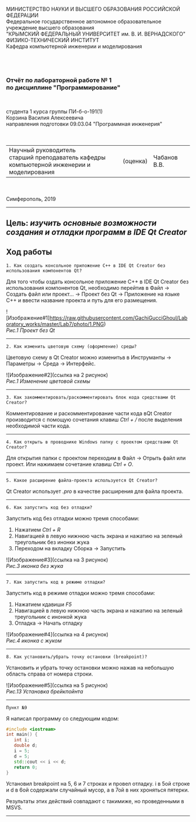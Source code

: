 МИНИСТЕРСТВО НАУКИ И ВЫСШЕГО ОБРАЗОВАНИЯ РОССИЙСКОЙ ФЕДЕРАЦИИ\
Федеральное государственное автономное образовательное учреждение высшего образования\
"КРЫМСКИЙ ФЕДЕРАЛЬНЫЙ УНИВЕРСИТЕТ им. В. И. ВЕРНАДСКОГО"\
ФИЗИКО-ТЕХНИЧЕСКИЙ ИНСТИТУТ\
Кафедра компьютерной инженерии и моделирования\
<br/><br/>
​
### Отчёт по лабораторной работе № 1<br/> по дисциплине "Программирование"
<br/>

студента 1 курса группы ПИ-б-о-191(1)\
Корзина Василия Алексеевича\
направления подготовки 09.03.04 "Программная инженерия"\
<br/>
​
<table>
<tr><td>Научный руководитель<br/> старший преподаватель кафедры<br/>компьютерной инженерии и моделирования</td>
<td>(оценка)</td>
<td>Чабанов В.В.</td>
</tr>
</table>
<br/><br/>
​
Симферополь, 2019

* * *

## Цель: _изучить основные возможности создания и отладки программ в IDE Qt Creator_

## Ход работы

    1. Как создать консольное приложение С++ в IDE Qt Creator без использования компонентов Qt?

Для того чтобы оздать консольное приложение С++ в IDE Qt Creator без использования компонентов Qt,  необходимо перейтив в Файл -> Создать файл или проект... -> Проект без Qt -> Приложение на языке C++ и ввести название проекта и путь для его размещения.

![Изображение#1]https://raw.githubusercontent.com/GachiGucciGhoul/Laboratory_works/master/Lab7/photo/1.PNG)\
*Рис.1 Проект без Qt*

* * *

    2. Как изменить цветовую схему (оформление) среды?

Цветовую схему в  Qt Creator можно изменитьв в Инструманты -> Параметры -> Среда -> Интерфейс. 

![Изображение#2](ссылка на 2 рисунок)\
*Рис.1 Изменение цветовой схемы*

* * *

    3. Как закомментировать/раскомментировать блок кода средствами Qt Creator?

Комментирование и раскомментирование части кода вQt Creator производится с помощую сочетания клавиш *Ctrl + /*   после выделения необходимой части кода.

* * *

    4. Как открыть в проводнике Windows папку с проектом средствами Qt Creator?

Для открытия папки с проектом переходим в Файл -> Отрыть файл или проект.
Или нажимаем сочетание клавиш *Ctrl + O*.


* * *

    5. Какое расширение файла-проекта используется Qt Creator?

Qt Creator использует *.pro* в качестве расширения для файла проекта.

* * *

    6. Как запустить код без отладки?

Запустить код без отладки можно тремя способами:

1) Нажатием _Ctrl + R_
2) Навигацией в левую нижнюю часть экрана и нажатию на зеленый треугольник без инонки жука
3) Переходом на вкладку Сборка -> Запустить

![Изображение#3](ссылка на 3 рисунок)\
*Рис.3  иконка без жука*


* * *

    7. Как запустить код в режиме отладки?

Запустить код в режиме отладки можно тремя способами:

1) Нажатием кдавиши  _F5_
2) Навигацией в левую нижнюю часть экрана и нажатию на зеленый треугольник с инонкой жука
3)  Отладка -> Начать отладку

![Изображение#4](ссылка на 4 рисунок)\
*Рис.4 иконка с жуком*

* * *

    8. Как установить/убрать точку остановки (breakpoint)?

Установить и убрать точку остановки можно нажав на небольшую область справа от номера строки.

![Изображение#5](ссылка на 5 рисунок)\
*Рис.13 Установка брейкпойнта*

* * *

    Пункт №9
    
 Я написал программу со следующим кодом:
 ```c++
 #include <iostream>
int main() {
    int i;
    double d;
    i = 5;
    d = 5;
    std::cout << i << d;
    return 0;
}
 ```
 Установил breakpoint на 5, 6 и 7 строках и провел отладку.
 i в 5ой строке и d в 6ой содержали случайный мусор, а в 7ой в них хроняться пятерки.

Результаты этих действий совпадают с такимиже, но проведенными в MSVS.

* * *
